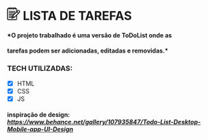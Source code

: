 # <img width="30px" height="30px" src="./assets/img/bloco-de-anotacoes.png"/> **LISTA DE TAREFAS** 

#### *O projeto trabalhado é uma versão de ToDoList onde as 
#### tarefas podem ser adicionadas, editadas e removidas.*

### **TECH UTILIZADAS:**


- [x] HTML 
- [x] CSS 
- [x] JS

#### **inspiração de design:** *https://www.behance.net/gallery/107935847/Todo-List-Desktop-Mobile-app-UI-Design*
